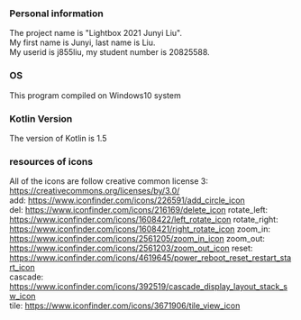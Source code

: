 ### Personal information
The project name is "Lightbox 2021 Junyi Liu".  
My first name is Junyi, last name is Liu.  
My userid is j855liu, my student number is 20825588.
### OS
This program compiled on Windows10 system
### Kotlin Version
The version of Kotlin is 1.5
### resources of icons
All of the icons are follow creative common license 3:  
https://creativecommons.org/licenses/by/3.0/  
add: https://www.iconfinder.com/icons/226591/add_circle_icon  
del: https://www.iconfinder.com/icons/216169/delete_icon
rotate_left: https://www.iconfinder.com/icons/1608422/left_rotate_icon
rotate_right: https://www.iconfinder.com/icons/1608421/right_rotate_icon
zoom_in: https://www.iconfinder.com/icons/2561205/zoom_in_icon
zoom_out: https://www.iconfinder.com/icons/2561203/zoom_out_icon
reset: https://www.iconfinder.com/icons/4619645/power_reboot_reset_restart_start_icon  
cascade: https://www.iconfinder.com/icons/392519/cascade_display_layout_stack_sw_icon  
tile: https://www.iconfinder.com/icons/3671906/tile_view_icon